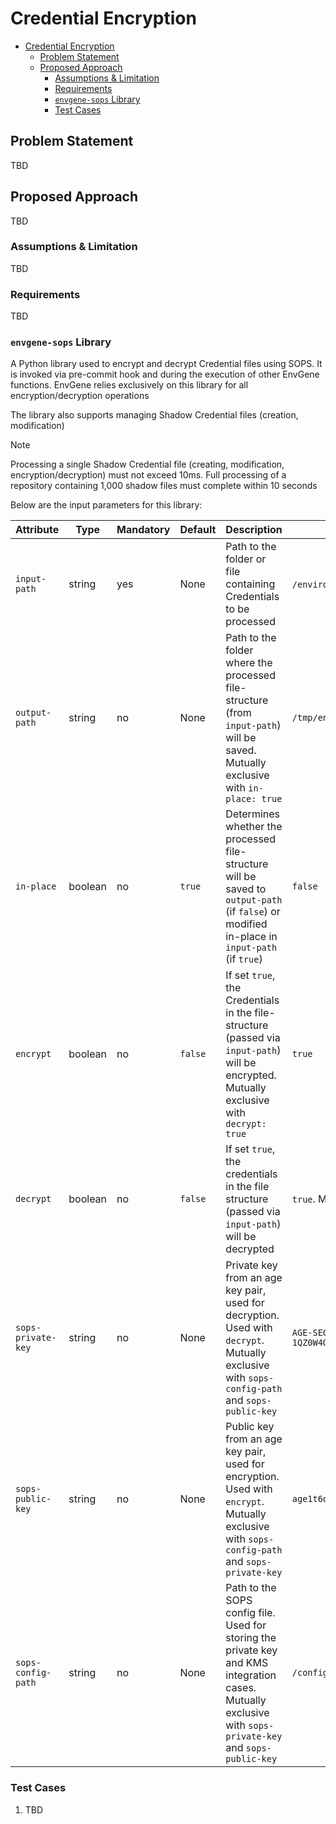 
# Credential Encryption

- [Credential Encryption](#credential-encryption)
  - [Problem Statement](#problem-statement)
  - [Proposed Approach](#proposed-approach)
    - [Assumptions \& Limitation](#assumptions--limitation)
    - [Requirements](#requirements)
    - [`envgene-sops` Library](#envgene-sops-library)
    - [Test Cases](#test-cases)

## Problem Statement

TBD

## Proposed Approach

TBD

### Assumptions & Limitation

TBD

### Requirements

TBD

### `envgene-sops` Library

A Python library used to encrypt and decrypt Credential files using SOPS. It is invoked via pre-commit hook and during the execution of other EnvGene functions. EnvGene relies exclusively on this library for all encryption/decryption operations

The library also supports managing Shadow Credential files (creation, modification)

> [!NOTE]
> Processing a single Shadow Credential file (creating, modification, encryption/decryption) must not exceed 10ms. Full processing of a repository containing 1,000 shadow files must complete within 10 seconds

Below are the input parameters for this library:

| Attribute | Type | Mandatory | Default | Description | Example |
|---|---|---|---|---|---|
| `input-path` | string | yes | None | Path to the folder or file containing Credentials to be processed | `/environments/` or `/configuration/credentials/credentials` |
| `output-path` | string | no | None | Path to the folder where the processed file-structure (from `input-path`) will be saved. Mutually exclusive with `in-place: true` | `/tmp/environments` |
| `in-place`| boolean | no | `true` | Determines whether the processed file-structure will be saved to `output-path` (if `false`) or modified in-place in `input-path` (if `true`) | `false` |
| `encrypt`| boolean | no | `false` | If set `true`, the Credentials in the file-structure (passed via `input-path`) will be encrypted. Mutually exclusive with `decrypt: true` | `true` |
| `decrypt`| boolean | no | `false` | If set `true`, the credentials in the file structure (passed via `input-path`) will be decrypted | `true`. Mutually exclusive with `encrypt: true` |
| `sops-private-key` | string | no | None | Private key from an age key pair, used for decryption. Used with `decrypt`. Mutually exclusive with `sops-config-path` and `sops-public-key` | `AGE-SECRET-KEY-1QZ0W4QJY9W7Z0W4QJY9W7Z0W4QJY9W7Z0W4QJY9W7Z0W4QJY9W7Z0W4QJ` |
| `sops-public-key` | string | no | None | Public key from an age key pair, used for encryption. Used with `encrypt`. Mutually exclusive with `sops-config-path` and `sops-private-key` | `age1t6qt8wz07qy9w7z0w4qjy9w7z0w4qjy9w7z0w4qjy9w7z0w4qjy9w7z0w4qj` |
| `sops-config-path` | string | no | None | Path to the SOPS config file. Used for storing the private key and KMS integration cases. Mutually exclusive with `sops-private-key` and `sops-public-key` | `/configuration/sops.yaml` |

### Test Cases

  1. TBD
